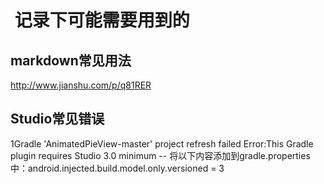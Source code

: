#  记录下可能需要用到的
## markdown常见用法
http://www.jianshu.com/p/q81RER
## Studio常见错误
1Gradle 'AnimatedPieView-master' project refresh failed
    Error:This Gradle plugin requires Studio 3.0 minimum
  -- 将以下内容添加到gradle.properties中：android.injected.build.model.only.versioned = 3

